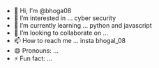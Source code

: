 - 👋 Hi, I’m @bhoga08
- 👀 I’m interested in ... cyber security
- 🌱 I’m currently learning ... python and javascript
- 💞️ I’m looking to collaborate on ... 
- 📫 How to reach me ... insta bhogal_08
- 😄 Pronouns: ...
- ⚡ Fun fact: ...

<!---
bhoga08/bhoga08 is a ✨ special ✨ repository because its `README.md` (this file) appears on your GitHub profile.
You can click the Preview link to take a look at your changes.
--->

